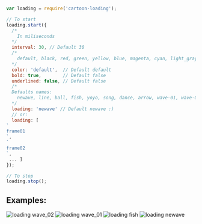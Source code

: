 ```js

var loading = require('cartoon-loading');

// To start
loading.start({
  /*
    In miliseconds
  */
  interval: 30, // Default 30
  /*
    default, black, red, green, yellow, blue, magenta, cyan, light_gray, dark_ray, light_red, light_green, light_yellow, light_blue, light_magenta, light_cyan, default_White
  */
  color: 'default',  // Default default
  bold: true,        // Default false
  underlined: false, // Default false
  /*
  Defaults names:
    newave, line, ball, fish, yoyo, song, dance, arrow, wave-01, wave-02
  */
  loading: 'newave' // Default newave :)
  // or:
  loading: [
`
frame01
`,
`
frame02
`,
 ... ]
});

// To stop
loading.stop();

```

## Examples:

![loading wave_02](https://image.ibb.co/msPKRF/loading_wave_02.gif)
![loading wave_01](https://image.ibb.co/bxVtmF/loading_wave_01.gif)
![loading fish](https://image.ibb.co/f6xHDv/loading_fish.gif)
![loading newave](https://image.ibb.co/c2OPtv/loading_newave.gif)
